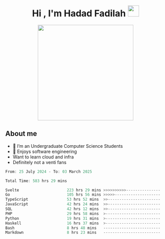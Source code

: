 <h1 align="center">Hi , I'm Hadad Fadilah <img src="https://media.giphy.com/media/hvRJCLFzcasrR4ia7z/giphy.gif" width="35"></h1>

<p align="center">
<img src="https://media.tenor.com/78dNivDemDAAAAAi/speech-bubble-venti.gif" width="300"/>    
</p>


##  About me
- 🔭 I’m an Undergraduate Computer Science Students
- 🌱 Enjoys software engineering
- Want to learn cloud and infra 
- Definitely not a venti fans

<!--START_SECTION:waka-->

```go
From: 25 July 2024 - To: 03 March 2025

Total Time: 583 hrs 29 mins

Svelte                     223 hrs 29 mins >>>>>>>>>>---------------   38.05 %
Go                         105 hrs 56 mins >>>>>--------------------   18.04 %
TypeScript                 53 hrs 52 mins  >>-----------------------   09.17 %
JavaScript                 42 hrs 24 mins  >>-----------------------   07.22 %
SQL                        42 hrs 12 mins  >>-----------------------   07.19 %
PHP                        29 hrs 58 mins  >------------------------   05.10 %
Python                     19 hrs 31 mins  >------------------------   03.32 %
Haskell                    16 hrs 37 mins  >------------------------   02.83 %
Bash                       8 hrs 48 mins   -------------------------   01.50 %
Markdown                   8 hrs 23 mins   -------------------------   01.43 %
```

<!--END_SECTION:waka-->




<!--
**Fadil-Tao/Fadil-Tao** is a ✨ _special_ ✨ repository because its `README.md` (this file) appears on your GitHub profile.


